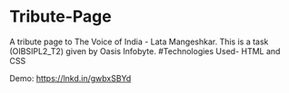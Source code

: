# Tribute-Page
A tribute page to The Voice of India - Lata Mangeshkar.
This is a task (OIBSIPL2_T2) given by Oasis Infobyte. 
#Technologies Used- HTML and CSS

Demo:
https://lnkd.in/gwbxSBYd
